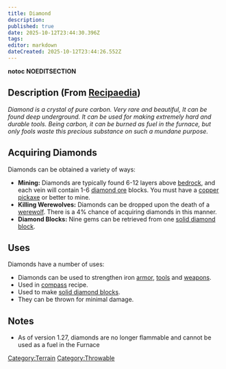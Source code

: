 ```yaml
---
title: Diamond
description: 
published: true
date: 2025-10-12T23:44:30.396Z
tags: 
editor: markdown
dateCreated: 2025-10-12T23:44:26.552Z
---
```


__notoc__ __NOEDITSECTION__

## Description (From [Recipaedia](.. "wikilink"))

*Diamond is a crystal of pure carbon. Very rare and beautiful, It can be
found deep underground. It can be used for making extremely hard and
durable tools. Being carbon, it can be burned as fuel in the furnace,
but only fools waste this precious substance on such a mundane purpose.*

## Acquiring Diamonds

Diamonds can be obtained a variety of ways:

  - **Mining:** Diamonds are typically found 6-12 layers above
    [bedrock](bedrock "wikilink"), and each vein will contain 1-6
    [diamond ore](Diamond_Ore.md "wikilink") blocks. You must have a
    [copper pickaxe](Copper_Pickaxe "wikilink") or better to mine.
  - **Killing Werewolves:** Diamonds can be dropped upon the death of a
    [werewolf](werewolf "wikilink"). There is a 4% chance of acquiring
    diamonds in this manner.
  - **Diamond Blocks:** Nine gems can be retrieved from one [solid
    diamond block](Solid_Diamond_Block "wikilink").

## Uses

Diamonds have a number of uses:

  - Diamonds can be used to strengthen iron [armor](armour "wikilink"),
    [tools](:Category:Tools "wikilink") and
    [weapons](:Category:Weapons "wikilink").
  - Used in [compass](compass "wikilink") recipe.
  - Used to make [solid diamond blocks](Solid_Diamond_Block "wikilink").
  - They can be thrown for minimal damage.

## Notes 

  - As of version 1.27, diamonds are no longer flammable and cannot be
    used as a fuel in the Furnace

[Category:Terrain](Category:Terrain "wikilink")
[Category:Throwable](Category:Throwable "wikilink")